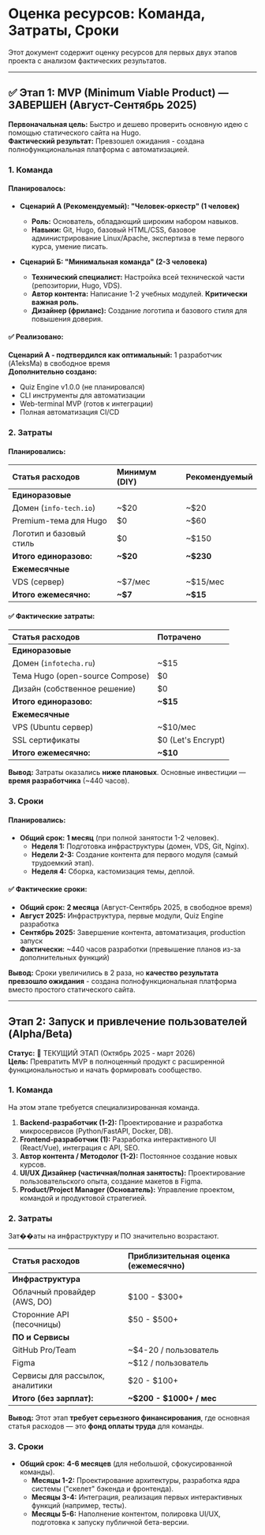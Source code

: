 # Оценка ресурсов: Команда, Затраты, Сроки

Этот документ содержит оценку ресурсов для первых двух этапов проекта с анализом фактических результатов.

---

## ✅ Этап 1: MVP (Minimum Viable Product) — ЗАВЕРШЕН (Август-Сентябрь 2025)

**Первоначальная цель:** Быстро и дешево проверить основную идею с помощью статического сайта на Hugo.  
**Фактический результат:** Превзошел ожидания - создана полнофункциональная платформа с автоматизацией.

### 1. Команда

#### Планировалось:
*   **Сценарий А (Рекомендуемый): "Человек-оркестр" (1 человек)**
    *   **Роль:** Основатель, обладающий широким набором навыков.
    *   **Навыки:** Git, Hugo, базовый HTML/CSS, базовое администрирование Linux/Apache, экспертиза в теме первого курса, умение писать.

*   **Сценарий Б: "Минимальная команда" (2-3 человека)**
    *   **Технический специалист:** Настройка всей технической части (репозитории, Hugo, VDS).
    *   **Автор контента:** Написание 1-2 учебных модулей. **Критически важная роль.**
    *   **Дизайнер (фриланс):** Создание логотипа и базового стиля для повышения доверия.

#### ✅ Реализовано:
**Сценарий А - подтвердился как оптимальный:** 1 разработчик (A1eksMa) в свободное время  
**Дополнительно создано:**
- Quiz Engine v1.0.0 (не планировался)
- CLI инструменты для автоматизации  
- Web-terminal MVP (готов к интеграции)
- Полная автоматизация CI/CD

### 2. Затраты

#### Планировались:
| Статья расходов | Минимум (DIY) | Рекомендуемый |
| :--- | :--- | :--- |
| **Единоразовые** | | |
| Домен (`info-tech.io`) | ~$20 | ~$20 |
| Premium-тема для Hugo | $0 | ~$60 |
| Логотип и базовый стиль | $0 | ~$150 |
| **Итого единоразово:** | **~$20** | **~$230** |
| **Ежемесячные** | | |
| VDS (сервер) | ~$7/мес | ~$15/мес |
| **Итого ежемесячно:** | **~$7** | **~$15** |

#### ✅ Фактические затраты:
| Статья расходов | Потрачено |
| :--- | :--- |
| **Единоразовые** | |
| Домен (`infotecha.ru`) | ~$15 |
| Тема Hugo (open-source Compose) | $0 |
| Дизайн (собственное решение) | $0 |
| **Итого единоразово:** | **~$15** |
| **Ежемесячные** | |
| VPS (Ubuntu сервер) | ~$10/мес |
| SSL сертификаты | $0 (Let's Encrypt) |
| **Итого ежемесячно:** | **~$10** |

**Вывод:** Затраты оказались **ниже плановых**. Основные инвестиции — **время разработчика** (~440 часов).

### 3. Сроки

#### Планировались:
*   **Общий срок:** **1 месяц** (при полной занятости 1-2 человек).
    *   **Неделя 1:** Подготовка инфраструктуры (домен, VDS, Git, Nginx).
    *   **Недели 2-3:** Создание контента для первого модуля (самый трудоемкий этап).
    *   **Неделя 4:** Сборка, кастомизация темы, деплой.

#### ✅ Фактические сроки:
*   **Общий срок:** **2 месяца** (Август-Сентябрь 2025, в свободное время)
*   **Август 2025:** Инфраструктура, первые модули, Quiz Engine разработка
*   **Сентябрь 2025:** Завершение контента, автоматизация, production запуск
*   **Фактически:** ~440 часов разработки (превышение планов из-за дополнительных функций)

**Вывод:** Сроки увеличились в 2 раза, но **качество результата превзошло ожидания** - создана полнофункциональная платформа вместо простого статического сайта.

---

## Этап 2: Запуск и привлечение пользователей (Alpha/Beta)

**Статус:** 🚀 ТЕКУЩИЙ ЭТАП (Октябрь 2025 - март 2026)  
**Цель:** Превратить MVP в полноценный продукт с расширенной функциональностью и начать формировать сообщество.

### 1. Команда

На этом этапе требуется специализированная команда.

1.  **Backend-разработчик (1-2):** Проектирование и разработка микросервисов (Python/FastAPI, Docker, DB).
2.  **Frontend-разработчик (1):** Разработка интерактивного UI (React/Vue), интеграция с API, SEO.
3.  **Автор контента / Методолог (1-2):** Постоянное создание новых курсов.
4.  **UI/UX Дизайнер (частичная/полная занятость):** Проектирование пользовательского опыта, создание макетов в Figma.
5.  **Product/Project Manager (Основатель):** Управление проектом, командой и продуктовой стратегией.

### 2. Затраты

Зат��аты на инфраструктуру и ПО значительно возрастают.

| Статья расходов | Приблизительная оценка (ежемесячно) |
| :--- | :--- |
| **Инфраструктура** | |
| Облачный провайдер (AWS, DO) | $100 - $300+ |
| Сторонние API (песочницы) | $50 - $500+ |
| **ПО и Сервисы** | |
| GitHub Pro/Team | ~$4-20 / пользователь |
| Figma | ~$12 / пользователь |
| Сервисы для рассылок, аналитики | $20 - $100+ |
| **Итого (без зарплат):** | **~$200 - $1000+ / мес** |

**Вывод:** Этот этап **требует серьезного финансирования**, где основная статья расходов — это **фонд оплаты труда** для команды.

### 3. Сроки

*   **Общий срок:** **4-6 месяцев** (для небольшой, сфокусированной команды).
    *   **Месяцы 1-2:** Проектирование архитектуры, разработка ядра системы ("скелет" бэкенда и фронтенда).
    *   **Месяцы 3-4:** Интеграция, реализация первых интерактивных функций (например, тесты).
    *   **Месяцы 5-6:** Наполнение контентом, полировка UI/UX, подготовка к запуску публичной бета-версии.
